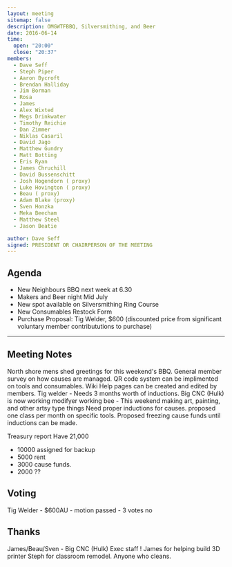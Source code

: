 ```yaml
---
layout: meeting
sitemap: false
description: OMGWTFBBQ, Silversmithing, and Beer
date: 2016-06-14
time:
  open: "20:00"
  close: "20:37"
members:
  - Dave Seff
  - Steph Piper
  - Aaron Bycroft
  - Brendan Halliday
  - Jim Borman
  - Rosa
  - James
  - Alex Wixted
  - Megs Drinkwater
  - Timothy Reichie
  - Dan Zimmer
  - Niklas Casaril
  - David Jago
  - Matthew Gundry
  - Matt Botting
  - Eris Ryan
  - James Chruchill
  - David Bussenschitt
  - Josh Hogendorn ( proxy)
  - Luke Hovington ( proxy)
  - Beau ( proxy)
  - Adam Blake (proxy)
  - Sven Honzka
  - Meka Beecham
  - Matthew Steel
  - Jason Beatie

author: Dave Seff
signed: PRESIDENT OR CHAIRPERSON OF THE MEETING
---
```


## Agenda

- New Neighbours BBQ next week at 6.30
- Makers and Beer night Mid July
- New spot available on Silversmithing Ring Course
- New Consumables Restock Form
- Purchase Proposal: Tig Welder, $600 (discounted price from significant voluntary member contribututions to purchase)

---

## Meeting Notes
North shore mens shed greetings for this weekend's BBQ. 
General member survey on how causes are managed.  QR code system can be implimented on tools and consumables.
Wiki Help pages can be created and edited by members.
Tig welder - Needs 3 months worth of inductions. 
Big CNC (Hulk)  is now working
modifyer working bee - This weekend making art, painting, and other artsy type things
Need proper inductions for causes. proposed one class per month on specific tools. 
Proposed freezing cause funds until inductions can be made. 

Treasury report
Have 21,000
 -  10000 assigned for backup
 -  5000 rent
 -  3000 cause funds. 
 -  2000 ??

## Voting
Tig Welder - $600AU  - motion passed - 3 votes no 

## Thanks
James/Beau/Sven - Big CNC (Hulk)
Exec staff !
James for helping build 3D printer
Steph for classroom remodel.
Anyone who cleans.

